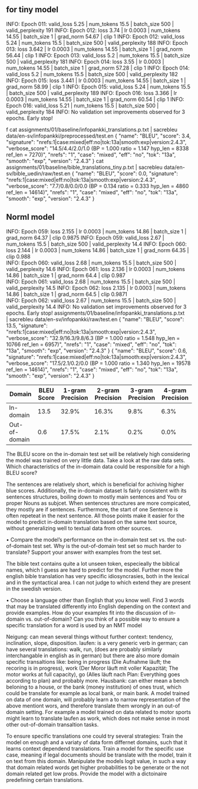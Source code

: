 ## for tiny model
INFO: Epoch 011: valid_loss 5.25 | num_tokens 15.5 | batch_size 500 | valid_perplexity 191
INFO: Epoch 012: loss 3.74 | lr 0.0003 | num_tokens 14.55 | batch_size 1 | grad_norm 54.67 | clip 1
INFO: Epoch 012: valid_loss 5.24 | num_tokens 15.5 | batch_size 500 | valid_perplexity 188
INFO: Epoch 013: loss 3.642 | lr 0.0003 | num_tokens 14.55 | batch_size 1 | grad_norm 56.44 | clip 1
INFO: Epoch 013: valid_loss 5.2 | num_tokens 15.5 | batch_size 500 | valid_perplexity 181
INFO: Epoch 014: loss 3.55 | lr 0.0003 | num_tokens 14.55 | batch_size 1 | grad_norm 57.28 | clip 1
INFO: Epoch 014: valid_loss 5.2 | num_tokens 15.5 | batch_size 500 | valid_perplexity 182
INFO: Epoch 015: loss 3.441 | lr 0.0003 | num_tokens 14.55 | batch_size 1 | grad_norm 58.99 | clip 1
INFO: Epoch 015: valid_loss 5.24 | num_tokens 15.5 | batch_size 500 | valid_perplexity 189
INFO: Epoch 016: loss 3.366 | lr 0.0003 | num_tokens 14.55 | batch_size 1 | grad_norm 60.54 | clip 1
INFO: Epoch 016: valid_loss 5.21 | num_tokens 15.5 | batch_size 500 | valid_perplexity 184
INFO: No validation set improvements observed for 3 epochs. Early stop!

f cat assignments/01/baseline/infopankki_translations.p.txt | sacrebleu data/en-sv/infopankki/preprocessed/test.en
{
 "name": "BLEU",
 "score": 3.4,
 "signature": "nrefs:1|case:mixed|eff:no|tok:13a|smooth:exp|version:2.4.3",
 "verbose_score": "14.5/4.4/2.0/1.0 (BP = 1.000 ratio = 1.147 hyp_len = 8338 ref_len = 7270)",
 "nrefs": "1",
 "case": "mixed",
 "eff": "no",
 "tok": "13a",
 "smooth": "exp",
 "version": "2.4.3"
}
 cat assignments/01/baseline/bible_translations_tiny.p.txt | sacrebleu data/en-sv/bible_uedin/raw/test.en
{
 "name": "BLEU",
 "score": 0.0,
 "signature": "nrefs:1|case:mixed|eff:no|tok:13a|smooth:exp|version:2.4.3",
 "verbose_score": "7.7/0.8/0.0/0.0 (BP = 0.134 ratio = 0.333 hyp_len = 4860 ref_len = 14614)",
 "nrefs": "1",
 "case": "mixed",
 "eff": "no",
 "tok": "13a",
 "smooth": "exp",
 "version": "2.4.3"
}

## Norml model
INFO: Epoch 059: loss 2.155 | lr 0.0003 | num_tokens 14.86 | batch_size 1 | grad_norm 64.37 | clip 0.9875 
INFO: Epoch 059: valid_loss 2.67 | num_tokens 15.5 | batch_size 500 | valid_perplexity 14.4
INFO: Epoch 060: loss 2.144 | lr 0.0003 | num_tokens 14.86 | batch_size 1 | grad_norm 64.35 | clip 0.988                                                                                                                         
INFO: Epoch 060: valid_loss 2.68 | num_tokens 15.5 | batch_size 500 | valid_perplexity 14.6
INFO: Epoch 061: loss 2.136 | lr 0.0003 | num_tokens 14.86 | batch_size 1 | grad_norm 64.4 | clip 0.987                                                                                                                          
INFO: Epoch 061: valid_loss 2.68 | num_tokens 15.5 | batch_size 500 | valid_perplexity 14.5
INFO: Epoch 062: loss 2.135 | lr 0.0003 | num_tokens 14.86 | batch_size 1 | grad_norm 64.5 | clip 0.9871                                                                                                                         
INFO: Epoch 062: valid_loss 2.67 | num_tokens 15.5 | batch_size 500 | valid_perplexity 14.4
INFO: No validation set improvements observed for 3 epochs. Early stop!
assignments/01/baseline/infopankki_translations.p.txt \
| sacrebleu data/en-sv/infopankki/raw/test.en
{
 "name": "BLEU",
 "score": 13.5,
 "signature": "nrefs:1|case:mixed|eff:no|tok:13a|smooth:exp|version:2.4.3",
 "verbose_score": "32.9/16.3/9.8/6.3 (BP = 1.000 ratio = 1.548 hyp_len = 10766 ref_len = 6957)",
 "nrefs": "1",
 "case": "mixed",
 "eff": "no",
 "tok": "13a",
 "smooth": "exp",
 "version": "2.4.3"
}
{
 "name": "BLEU",
 "score": 0.6,
 "signature": "nrefs:1|case:mixed|eff:no|tok:13a|smooth:exp|version:2.4.3",
 "verbose_score": "17.5/2.1/0.2/0.0 (BP = 1.000 ratio = 1.340 hyp_len = 19578 ref_len = 14614)",
 "nrefs": "1",
 "case": "mixed",
 "eff": "no",
 "tok": "13a",
 "smooth": "exp",
 "version": "2.4.3"
}

| Domain       | BLEU Score | 1-gram Precision | 2-gram Precision | 3-gram Precision | 4-gram Precision |
|--------------|------------|------------------|------------------|------------------|------------------|
| In-domain    | 13.5       | 32.9%            | 16.3%            | 9.8%             | 6.3%             |
| Out-of-domain| 0.6        | 17.5%            | 2.1%             | 0.2%             | 0.0%             |


The BLEU score on the in-domain test set will be relatively high considering the model
was trained on very little data. Take a look at the raw data sets. Which characteristics of
the in-domain data could be responsible for a high BLEU score?


The sentences are relatively short, which is beneficial for achiving higher blue scores. Additionally, the in-domain dataset Is fairly consistent with its sentences structures, boiling down to mostly main sentences and You or proper Nouns as subjcet. When sentences structures are more compicated, they mostly are if sentences. Furthermore, the start of one Sentence is often repeteat in the next sentence.  All those points make it easier for the model to predict in-domain translation based on the same text source, without generalizing well to textual data from other sources. 


• Compare the model’s performance on the in-domain test set vs. the out-of-domain test
set. Why is the out-of-domain test set so much harder to translate? Support your answer
with examples from the test set.

The bible text contains quite a lot unseen token, especieally the biblical names, which I guess are hard to predict for the model. Further more the english bible translation has very specific idiosyncrasies, both in the lexical and in the syntactical area. I can not judge to which extend they are present in the swedish version. 

• Choose a language other than English that you know well. Find 3 words that may be
translated differently into English depending on the context and provide examples. How
do your examples fit into the discussion of in-domain vs. out-of-domain? Can you think
of a possible way to ensure a specific translation for a word is used by an NMT model

Neigung: can mean several things without further context: tendency, inclination, slope, disposition.
laufen: is a very generic verb in german; can have several translations: walk, run, (does are probably similarly interchangable in english as in german) but there are also more domain specific transaltions like: being in progress (Die Aufnahme läuft; the recoring is in progress), work (Der Moror läuft mit voller Kapazität; The motor works at full capacity),  go (Alles läuft nach Plan: Everything goes according to plan) and probably more. 
Hausbank: can either mean a bench beloning to a house, or the bank (money institution) of ones trust,  which could be translate for example as local bank, or main bank. 
A model trained on data of one domain, will probably learn a to narrow representation of the above mentiont wors, and therefore translate them wrongly in an out-of domain setting. For example a model trained on data related to motor sports might learn to translate laufen as work, which does not make sense in most other out-of-domain transaltion tasks. 

To ensure specific translations one could try several strategies: 
Train the model on enough and a variaty of data form differnet domains, such that it learns context dependend translations.
Train a model for the specific use case, meaning if legal documents should be translate with the model, train it on text from this domain.
Manipulate the models logit value, in such a way that domain related words get higher probabilities to be generate or the not domain related get low probs. 
Provide the model with a dictoinaire predefining certain translations. 



